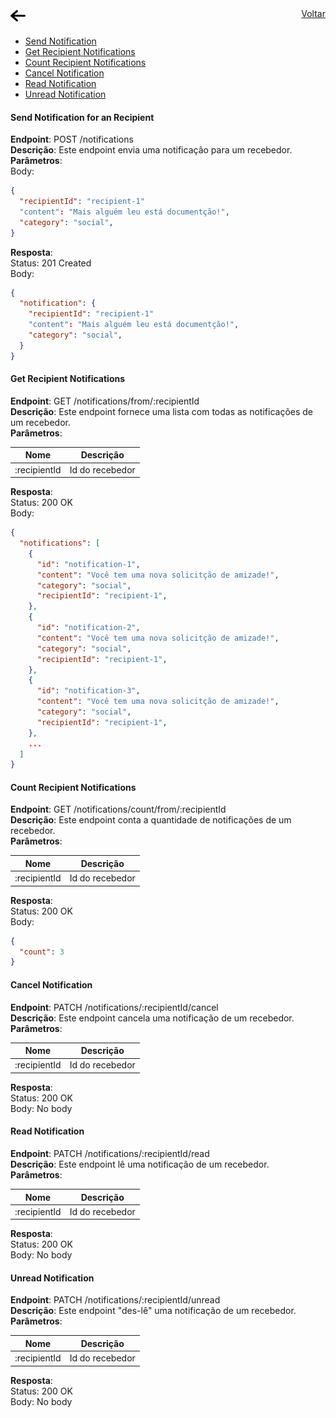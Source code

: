 <a href="../README.md" style="display: flex; flex-direction: row; justify-content: space-between; margin-bottom: 20px;">
    <img src="./assets/images/arrow-left-solid.svg" width="24" height="24" />
    Voltar
</a>

- [Send Notification](#send-notification-for-an-recipient)
- [Get Recipient Notifications](#get-recipient-notifications)
- [Count Recipient Notifications](#count-recipient-notifications)
- [Cancel Notification](#cancel-notification)
- [Read Notification](#read-notification)
- [Unread Notification](#unread-notification)

#### Send Notification for an Recipient
**Endpoint**: POST /notifications  
**Descrição**: Este endpoint envia uma notificação para um recebedor.  
**Parâmetros**:  
Body:
```json
{
  "recipientId": "recipient-1"
  "content": "Mais alguém leu está documentção!",
  "category": "social",
}
```

**Resposta**:  
Status: 201 Created  
Body: 
```json
{
  "notification": {
    "recipientId": "recipient-1"
    "content": "Mais alguém leu está documentção!",
    "category": "social",
  }
}
```

#### Get Recipient Notifications

**Endpoint**: GET /notifications/from/:recipientId  
**Descrição**: Este endpoint fornece uma lista com todas as notificações de um recebedor.  
**Parâmetros**: 

|Nome| Descrição |
|--- | --------- |
|:recipientId | Id do recebedor  |

**Resposta**:  
Status: 200 OK  
Body: 
```json
{
  "notifications": [
    {
      "id": "notification-1",
      "content": "Você tem uma nova solicitção de amizade!",
      "category": "social",
      "recipientId": "recipient-1",
    },
    {
      "id": "notification-2",
      "content": "Você tem uma nova solicitção de amizade!",
      "category": "social",
      "recipientId": "recipient-1",
    },
    {
      "id": "notification-3",
      "content": "Você tem uma nova solicitção de amizade!",
      "category": "social",
      "recipientId": "recipient-1",
    },
    ...
  ]
}
```

#### Count Recipient Notifications
**Endpoint**: GET /notifications/count/from/:recipientId  
**Descrição**: Este endpoint conta a quantidade de notificações de um recebedor.  
**Parâmetros**:

|Nome| Descrição |
|--- | --------- |
|:recipientId | Id do recebedor  |

**Resposta**:  
Status: 200 OK  
Body: 
```json
{
  "count": 3
}
```

#### Cancel Notification
**Endpoint**: PATCH /notifications/:recipientId/cancel  
**Descrição**: Este endpoint cancela uma notificação de um recebedor.  
**Parâmetros**:

|Nome| Descrição |
|--- | --------- |
|:recipientId | Id do recebedor  |

**Resposta**:  
Status: 200 OK  
Body: No body

#### Read Notification
**Endpoint**: PATCH /notifications/:recipientId/read  
**Descrição**: Este endpoint lê uma notificação de um recebedor.  
**Parâmetros**:

|Nome| Descrição |
|--- | --------- |
|:recipientId | Id do recebedor  |

**Resposta**:  
Status: 200 OK  
Body: No body

#### Unread Notification
**Endpoint**: PATCH /notifications/:recipientId/unread  
**Descrição**: Este endpoint "des-lê" uma notificação de um recebedor.  
**Parâmetros**:

|Nome| Descrição |
|--- | --------- |
|:recipientId | Id do recebedor  |

**Resposta**:  
Status: 200 OK  
Body: No body
